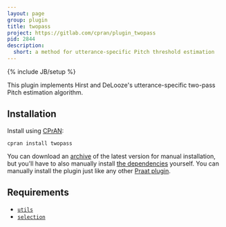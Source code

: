 ```yaml
---
layout: page
group: plugin
title: twopass
project: https://gitlab.com/cpran/plugin_twopass
pid: 2844
description:
  short: a method for utterance-specific Pitch threshold estimation
---
```

{% include JB/setup %}

This plugin implements Hirst and DeLooze's utterance-specific two-pass Pitch
estimation algorithm.

## Installation

Install using [CPrAN][]:

    cpran install twopass

You can download an [archive][] of the latest version for manual installation,
but you'll have to also manually install [the dependencies](#requirements)
yourself. You can manually install the plugin just like any other [Praat
plugin][plugins].

[plugins]: http://www.fon.hum.uva.nl/praat/manual/plug-ins.html
[archive]: https://gitlab.com/cpran/plugin_twopass/repository/archive.zip
[cpran]:   https://cpran.net

## Requirements

* [`utils`](/plugins/utils)
* [`selection`](/plugins/selection)
